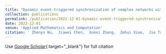 ```yaml
---
title: "Dynamic event-triggered synchronization of complex networks with switching topologies: Asynchronous observer-based case"
collection: publications
permalink: /publication/2022-12-01-Dynamic-event-triggered-synchronization-of-complex-networks-with-switching-topologies-Asynchronous-observer-based-case
date: 2022-12-01
venue: 'Applied Mathematics and Computation'
citation: ' Zhenyu Wu,  Jiawei Chen,  Xuexi Zhang,  Zehui Xiao,  Jie Tao,  Xiaofeng Wang, &quot;Dynamic event-triggered synchronization of complex networks with switching topologies: Asynchronous observer-based case.&quot; Applied Mathematics and Computation, 2022.'
---
```

Use [Google Scholar](https://scholar.google.com/scholar?q=Dynamic+event+triggered+synchronization+of+complex+networks+with+switching+topologies:+Asynchronous+observer+based+case){:target="_blank"} for full citation
